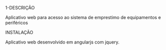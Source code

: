 1-DESCRIÇÃO

Aplicativo web para acesso ao sistema de emprestimo de equipamentos e periféricos 


INSTALAÇÃO 

Aplicativo web desenvolvido em angularjs com jquery.

